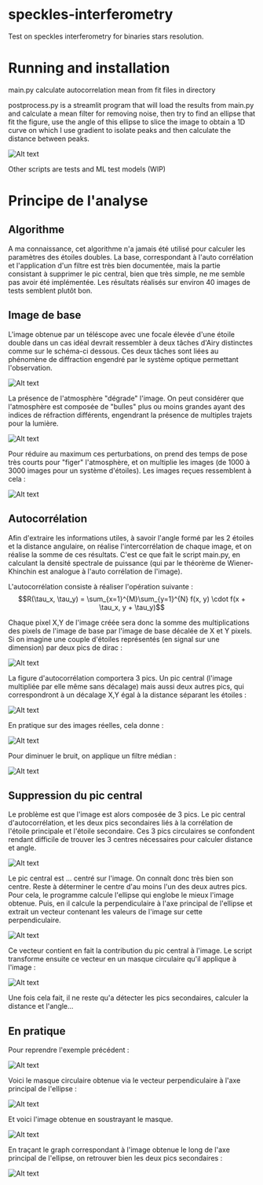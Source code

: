 # speckles-interferometry
Test on speckles interferometry for binaries stars resolution.

# Running and installation

main.py calculate autocorrelation mean from fit files in directory

postprocess.py is a streamlit program that will load the results from main.py and calculate a mean filter for removing noise, then try to find an ellipse that fit the figure, use the angle of this ellipse to slice the image to obtain a 1D curve on which I use gradient to isolate peaks and then calculate the distance between peaks.

![Alt text](https://raw.githubusercontent.com/air01a/speckles-interferometry/main/image/streamlite.png "streamlit") 

Other scripts are tests and ML test models (WIP)


# Principe de l'analyse

## Algorithme

A ma connaissance, cet algorithme n'a jamais été utilisé pour calculer les paramètres des étoiles doubles. La base, correspondant à l'auto corrélation et l'application d'un filtre est très bien documentée, mais la partie consistant à supprimer le pic central, bien que très simple, ne me semble pas avoir été implémentée. Les résultats réalisés sur environ 40 images de tests semblent plutôt bon. 


## Image de base

L'image obtenue par un téléscope avec une focale élevée d'une étoile double dans un cas idéal devrait ressembler à deux tâches d'Airy distinctes comme sur le schéma-ci dessous. Ces deux tâches sont liées au phénomène de diffraction engendré par le système optique permettant l'observation. 

![Alt text](https://raw.githubusercontent.com/air01a/speckles-interferometry/main/image/airy.png "Etoiles doubles") 

La présence de l'atmosphère "dégrade" l'image. On peut considérer que l'atmosphère est composée de "bulles" plus ou moins grandes ayant des indices de réfraction différents, engendrant la présence de multiples trajets pour la lumière.

![Alt text](https://raw.githubusercontent.com/air01a/speckles-interferometry/main/image/atmosphere.png "Etoiles doubles") 


Pour réduire au maximum ces perturbations, on prend des temps de pose très courts pour "figer" l'atmosphère, et on multiplie les images (de 1000 à 3000 images pour un système d'étoiles). Les images reçues ressemblent à cela : 

![Alt text](https://raw.githubusercontent.com/air01a/speckles-interferometry/main/image/cou619.png "Etoiles doubles") 

## Autocorrélation

Afin d'extraire les informations utiles, à savoir l'angle formé par les 2 étoiles et la distance angulaire, on réalise l'intercorrélation de chaque image, et on réalise la somme de ces résultats. C'est ce que fait le script main.py, en calculant la densité spectrale de puissance (qui par le théorème de  Wiener-Khinchin est analogue à l'auto corrélation de l'image).

L'autocorrélation consiste à réaliser l'opération suivante : 
$$R(\tau_x, \tau_y) = \sum_{x=1}^{M}\sum_{y=1}^{N} f(x, y) \cdot f(x + \tau_x, y + \tau_y)$$

Chaque pixel X,Y de l'image créée sera donc la somme des multiplications des pixels de l'image de base par l'image de base décalée de X et Y pixels. Si on imagine une couple d'étoiles représentés (en signal sur une dimension) par deux pics de dirac : 

![Alt text](https://raw.githubusercontent.com/air01a/speckles-interferometry/main/image/figure_1.png "Pics de Dirac") 

La figure d'autocorrélation comportera 3 pics. Un pic central (l'image multipliée par elle même sans décalage) mais aussi deux autres pics, qui correspondront à un décalage X,Y égal à la distance séparant les étoiles :

![Alt text](https://raw.githubusercontent.com/air01a/speckles-interferometry/main/image/figure_2.png "Pics de Dirac") 

En pratique sur des images réelles, cela donne : 

![Alt text](https://raw.githubusercontent.com/air01a/speckles-interferometry/main/image/a1453.png "Auto corrélation") 

Pour diminuer le bruit, on applique un filtre médian :

![Alt text](https://raw.githubusercontent.com/air01a/speckles-interferometry/main/image/a1453_mean_filtering.png "Auto corrélation + filtre médian") 


## Suppression du pic central

Le problème est que l'image est alors composée de 3 pics. Le pic central d'autocorrélation, et les deux pics secondaires liés à la corrélation de l'étoile principale et l'étoile secondaire. Ces 3 pics circulaires se confondent rendant difficile de trouver les 3 centres nécessaires pour calculer distance et angle. 

![Alt text](https://raw.githubusercontent.com/air01a/speckles-interferometry/main/image/double.png "pics corrélation")

Le pic central est ... centré sur l'image. On connaît donc très bien son centre. Reste à déterminer le centre d'au moins l'un des deux autres pics. Pour cela, le programme calcule l'ellipse qui englobe le mieux l'image obtenue. Puis, en il calcule la perpendiculaire à l'axe principal de l'ellipse et extrait un vecteur contenant les valeurs de l'image sur cette perpendiculaire.

![Alt text](https://raw.githubusercontent.com/air01a/speckles-interferometry/main/image/doubleellipse.png "Auto corrélation") 

Ce vecteur contient en fait la contribution du pic central à l'image. Le script transforme ensuite ce vecteur en un masque circulaire qu'il applique à l'image :

![Alt text](https://raw.githubusercontent.com/air01a/speckles-interferometry/main/image/doubleequation.png "Auto corrélation") 

Une fois cela fait, il ne reste qu'a détecter les pics secondaires, calculer la distance et l'angle...

## En pratique

Pour reprendre l'exemple précédent : 

![Alt text](https://raw.githubusercontent.com/air01a/speckles-interferometry/main/image/a1453_mean_filtering.png "Auto corrélation") 

Voici le masque circulaire obtenue via le vecteur perpendiculaire à l'axe principal de l'ellipse : 

![Alt text](https://raw.githubusercontent.com/air01a/speckles-interferometry/main/image/a1453_central_contribution.png "Auto corrélation") 

Et voici l'image obtenue en soustrayant le masque. 

![Alt text](https://raw.githubusercontent.com/air01a/speckles-interferometry/main/image/a1453_result.png "Auto corrélation") 

En traçant le graph correspondant à l'image obtenue le long de l'axe principal de l'ellipse, on retrouver bien les deux pics secondaires :

![Alt text](https://raw.githubusercontent.com/air01a/speckles-interferometry/main/image/a1453_graph.png "Auto corrélation") 


